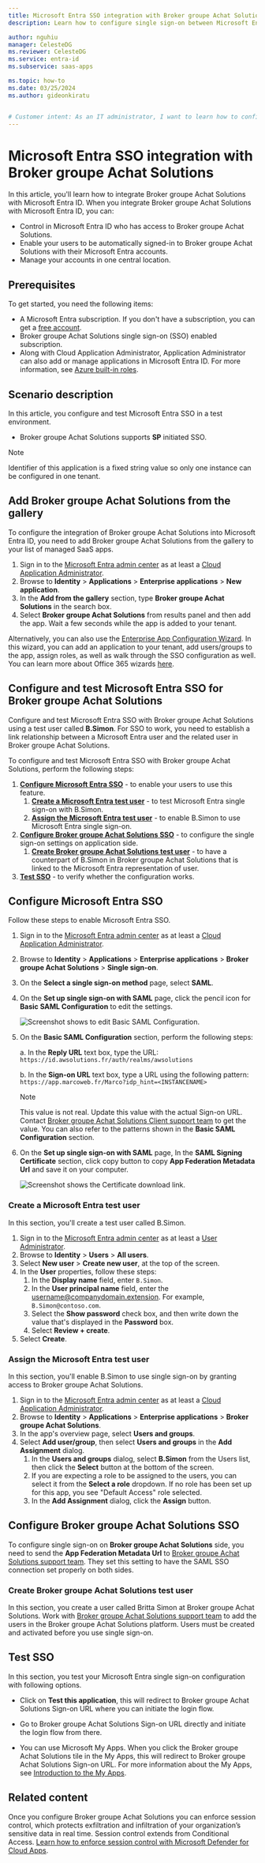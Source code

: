 ```yaml
---
title: Microsoft Entra SSO integration with Broker groupe Achat Solutions
description: Learn how to configure single sign-on between Microsoft Entra ID and Broker groupe Achat Solutions.

author: nguhiu
manager: CelesteDG
ms.reviewer: CelesteDG
ms.service: entra-id
ms.subservice: saas-apps

ms.topic: how-to
ms.date: 03/25/2024
ms.author: gideonkiratu


# Customer intent: As an IT administrator, I want to learn how to configure single sign-on between Microsoft Entra ID and Broker groupe Achat Solutions so that I can control who has access to Broker groupe Achat Solutions, enable automatic sign-in with Microsoft Entra accounts, and manage my accounts in one central location.
---
```


# Microsoft Entra SSO integration with Broker groupe Achat Solutions

In this article,  you'll learn how to integrate Broker groupe Achat Solutions with Microsoft Entra ID. When you integrate Broker groupe Achat Solutions with Microsoft Entra ID, you can:

* Control in Microsoft Entra ID who has access to Broker groupe Achat Solutions.
* Enable your users to be automatically signed-in to Broker groupe Achat Solutions with their Microsoft Entra accounts.
* Manage your accounts in one central location.

## Prerequisites

To get started, you need the following items:

* A Microsoft Entra subscription. If you don't have a subscription, you can get a [free account](https://azure.microsoft.com/free/).
* Broker groupe Achat Solutions single sign-on (SSO) enabled subscription.
* Along with Cloud Application Administrator, Application Administrator can also add or manage applications in Microsoft Entra ID.
For more information, see [Azure built-in roles](~/identity/role-based-access-control/permissions-reference.md).

## Scenario description

In this article,  you configure and test Microsoft Entra SSO in a test environment.

* Broker groupe Achat Solutions supports **SP** initiated SSO.

> [!NOTE]
> Identifier of this application is a fixed string value so only one instance can be configured in one tenant.

## Add Broker groupe Achat Solutions from the gallery

To configure the integration of Broker groupe Achat Solutions into Microsoft Entra ID, you need to add Broker groupe Achat Solutions from the gallery to your list of managed SaaS apps.

1. Sign in to the [Microsoft Entra admin center](https://entra.microsoft.com) as at least a [Cloud Application Administrator](~/identity/role-based-access-control/permissions-reference.md#cloud-application-administrator).
1. Browse to **Identity** > **Applications** > **Enterprise applications** > **New application**.
1. In the **Add from the gallery** section, type **Broker groupe Achat Solutions** in the search box.
1. Select **Broker groupe Achat Solutions** from results panel and then add the app. Wait a few seconds while the app is added to your tenant.

Alternatively, you can also use the [Enterprise App Configuration Wizard](https://portal.office.com/AdminPortal/home?Q=Docs#/azureadappintegration). In this wizard, you can add an application to your tenant, add users/groups to the app, assign roles, as well as walk through the SSO configuration as well. You can learn more about Office 365 wizards [here](/microsoft-365/admin/misc/azure-ad-setup-guides?view=o365-worldwide&preserve-view=true).

<a name='configure-and-test-azure-ad-sso-for-broker-groupe-achat-solutions'></a>

## Configure and test Microsoft Entra SSO for Broker groupe Achat Solutions

Configure and test Microsoft Entra SSO with Broker groupe Achat Solutions using a test user called **B.Simon**. For SSO to work, you need to establish a link relationship between a Microsoft Entra user and the related user in Broker groupe Achat Solutions.

To configure and test Microsoft Entra SSO with Broker groupe Achat Solutions, perform the following steps:

1. **[Configure Microsoft Entra SSO](#configure-azure-ad-sso)** - to enable your users to use this feature.
   1. **[Create a Microsoft Entra test user](#create-an-azure-ad-test-user)** - to test Microsoft Entra single sign-on with B.Simon.
   1. **[Assign the Microsoft Entra test user](#assign-the-azure-ad-test-user)** - to enable B.Simon to use Microsoft Entra single sign-on.
1. **[Configure Broker groupe Achat Solutions SSO](#configure-broker-groupe-achat-solutions-sso)** - to configure the single sign-on settings on application side.
   1. **[Create Broker groupe Achat Solutions test user](#create-broker-groupe-achat-solutions-test-user)** - to have a counterpart of B.Simon in Broker groupe Achat Solutions that is linked to the Microsoft Entra representation of user.
1. **[Test SSO](#test-sso)** - to verify whether the configuration works.

<a name='configure-azure-ad-sso'></a>

## Configure Microsoft Entra SSO

Follow these steps to enable Microsoft Entra SSO.

1. Sign in to the [Microsoft Entra admin center](https://entra.microsoft.com) as at least a [Cloud Application Administrator](~/identity/role-based-access-control/permissions-reference.md#cloud-application-administrator).
1. Browse to **Identity** > **Applications** > **Enterprise applications** > **Broker groupe Achat Solutions** > **Single sign-on**.
1. On the **Select a single sign-on method** page, select **SAML**.
1. On the **Set up single sign-on with SAML** page, click the pencil icon for **Basic SAML Configuration** to edit the settings.

   ![Screenshot shows to edit Basic SAML Configuration.](common/edit-urls.png "Basic Configuration")

1. On the **Basic SAML Configuration** section, perform the following steps:
   
   a. In the **Reply URL** text box, type the URL:
   `https://id.awsolutions.fr/auth/realms/awsolutions`

   b. In the **Sign-on URL** text box, type a URL using the following pattern:
   `https://app.marcoweb.fr/Marco?idp_hint=<INSTANCENAME>`
   
   > [!NOTE]
   > This value is not real. Update this value with the actual Sign-on URL. Contact [Broker groupe Achat Solutions Client support team](mailto:devops@achatsolutions.fr) to get the value. You can also refer to the patterns shown in the **Basic SAML Configuration** section.

1. On the **Set up single sign-on with SAML** page, In the **SAML Signing Certificate** section, click copy button to copy **App Federation Metadata Url** and save it on your computer.

	![Screenshot shows the Certificate download link.](common/copy-metadataurl.png "Certificate")

<a name='create-an-azure-ad-test-user'></a>

### Create a Microsoft Entra test user

In this section, you'll create a test user called B.Simon.

1. Sign in to the [Microsoft Entra admin center](https://entra.microsoft.com) as at least a [User Administrator](~/identity/role-based-access-control/permissions-reference.md#user-administrator).
1. Browse to **Identity** > **Users** > **All users**.
1. Select **New user** > **Create new user**, at the top of the screen.
1. In the **User** properties, follow these steps:
   1. In the **Display name** field, enter `B.Simon`.  
   1. In the **User principal name** field, enter the username@companydomain.extension. For example, `B.Simon@contoso.com`.
   1. Select the **Show password** check box, and then write down the value that's displayed in the **Password** box.
   1. Select **Review + create**.
1. Select **Create**.

<a name='assign-the-azure-ad-test-user'></a>

### Assign the Microsoft Entra test user

In this section, you'll enable B.Simon to use single sign-on by granting access to Broker groupe Achat Solutions.

1. Sign in to the [Microsoft Entra admin center](https://entra.microsoft.com) as at least a [Cloud Application Administrator](~/identity/role-based-access-control/permissions-reference.md#cloud-application-administrator).
1. Browse to **Identity** > **Applications** > **Enterprise applications** > **Broker groupe Achat Solutions**.
1. In the app's overview page, select **Users and groups**.
1. Select **Add user/group**, then select **Users and groups** in the **Add Assignment** dialog.
   1. In the **Users and groups** dialog, select **B.Simon** from the Users list, then click the **Select** button at the bottom of the screen.
   1. If you are expecting a role to be assigned to the users, you can select it from the **Select a role** dropdown. If no role has been set up for this app, you see "Default Access" role selected.
   1. In the **Add Assignment** dialog, click the **Assign** button.

## Configure Broker groupe Achat Solutions SSO

To configure single sign-on on **Broker groupe Achat Solutions** side, you need to send the **App Federation Metadata Url** to [Broker groupe Achat Solutions support team](mailto:devops@achatsolutions.fr). They set this setting to have the SAML SSO connection set properly on both sides.

### Create Broker groupe Achat Solutions test user

In this section, you create a user called Britta Simon at Broker groupe Achat Solutions. Work with [Broker groupe Achat Solutions support team](mailto:devops@achatsolutions.fr) to add the users in the Broker groupe Achat Solutions platform. Users must be created and activated before you use single sign-on.

## Test SSO 

In this section, you test your Microsoft Entra single sign-on configuration with following options. 

* Click on **Test this application**, this will redirect to Broker groupe Achat Solutions Sign-on URL where you can initiate the login flow. 

* Go to Broker groupe Achat Solutions Sign-on URL directly and initiate the login flow from there.

* You can use Microsoft My Apps. When you click the Broker groupe Achat Solutions tile in the My Apps, this will redirect to Broker groupe Achat Solutions Sign-on URL. For more information about the My Apps, see [Introduction to the My Apps](https://support.microsoft.com/account-billing/sign-in-and-start-apps-from-the-my-apps-portal-2f3b1bae-0e5a-4a86-a33e-876fbd2a4510).

## Related content

Once you configure Broker groupe Achat Solutions you can enforce session control, which protects exfiltration and infiltration of your organization’s sensitive data in real time. Session control extends from Conditional Access. [Learn how to enforce session control with Microsoft Defender for Cloud Apps](/cloud-app-security/proxy-deployment-any-app).
